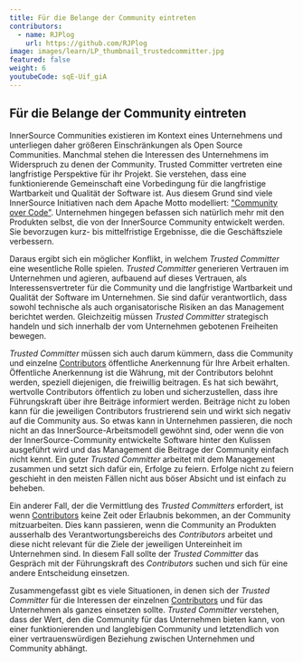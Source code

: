 ```yaml
---
title: Für die Belange der Community eintreten
contributors:
  - name: RJPlog
    url: https://github.com/RJPlog
image: images/learn/LP_thumbnail_trustedcommitter.jpg
featured: false
weight: 6
youtubeCode: sqE-Uif_giA
---
```

<div class="sect1">
<h2 id="advocating">Für die Belange der Community eintreten</h2>
<div class="sectionbody">
<div class="paragraph">
<p>InnerSource Communities existieren im Kontext eines Unternehmens und unterliegen daher größeren Einschränkungen als Open Source Communities. Manchmal stehen die Interessen des Unternehmens im Widerspruch zu denen der Community. Trusted Committer vertreten eine langfristige Perspektive für ihr Projekt. Sie verstehen, dass eine funktionierende Gemeinschaft eine Vorbedingung für die langfristige Wartbarkeit und Qualität der Software ist. Aus diesem Grund sind viele InnerSource Initiativen nach dem Apache Motto modelliert: <a href="http://theapacheway.com/community-over-code/">"Community over Code"</a>. Unternehmen hingegen befassen sich natürlich mehr mit den Produkten selbst, die von der InnerSource Community entwickelt werden. Sie bevorzugen kurz- bis mittelfristige Ergebnisse, die die Geschäftsziele verbessern.</p>
</div>
<div class="paragraph">
<p>Daraus ergibt sich ein möglicher Konflikt, in welchem <em>Trusted Committer</em> eine wesentliche Rolle spielen.
<em>Trusted Committer</em> generieren Vertrauen im Unternehmen und agieren, aufbauend auf dieses Vertrauen, als Interessensvertreter für die Community und die langfristige Wartbarkeit und Qualität der Software im Unternehmen.
Sie sind dafür verantwortlich, dass sowohl technische als auch organisatorische Risiken an das Management berichtet werden.
Gleichzeitig müssen <em>Trusted Committer</em> strategisch handeln und sich innerhalb der vom Unternehmen gebotenen Freiheiten bewegen.</p>
</div>
<div class="paragraph">
<p><em>Trusted Committer</em> müssen sich auch darum kümmern, dass die Community und einzelne <a href="https://github.com/InnerSourceCommons/InnerSourceLearningPath/blob/master/contributor/01-introduction-article.asciidoc">Contributors</a> öffentliche Anerkennung für Ihre Arbeit erhalten. Öffentliche Anerkennung ist die Währung, mit der Contributors belohnt werden, speziell diejenigen, die freiwillig beitragen. Es hat sich bewährt, wertvolle Contributors öffentlich zu loben und sicherzustellen, dass ihre Führungskraft über ihre Beiträge informiert werden. Beiträge nicht zu loben kann für die jeweiligen Contributors frustrierend sein und wirkt sich negativ auf die Community aus. So etwas kann in Unternehmen passieren, die noch nicht an das InnerSource-Arbeitsmodell gewöhnt sind, oder wenn die von der InnerSource-Community entwickelte Software hinter den Kulissen ausgeführt wird und das Management die Beitrage der Community einfach nicht kennt.
Ein guter <em>Trusted Committer</em> arbeitet mit dem Management zusammen und setzt sich dafür ein, Erfolge zu feiern. Erfolge nicht zu feiern geschieht in den meisten Fällen nicht aus böser Absicht und ist einfach zu beheben.</p>
</div>
<div class="paragraph">
<p>Ein anderer Fall, der die Vermittlung des <em>Trusted Committers</em> erfordert, ist wenn <a href="https://github.com/InnerSourceCommons/InnerSourceLearningPath/blob/master/contributor/01-introduction-article.asciidoc">Contributors</a> keine Zeit oder Erlaubnis bekommen, an der Community mitzuarbeiten.
Dies kann passieren, wenn die Community an Produkten ausserhalb des Verantwortungsbereichs des <em>Contributors</em> arbeitet und diese nicht relevant für die Ziele der jeweiligen Untereinheit im Unternehmen sind.
In diesem Fall sollte der <em>Trusted Committer</em> das Gespräch mit der Führungskraft des <em>Contributors</em> suchen und sich für eine andere Entscheidung einsetzen.</p>
</div>
<div class="paragraph">
<p>Zusammengefasst gibt es viele Situationen, in denen sich der <em>Trusted Committer</em> für die Interessen der einzelnen <a href="https://github.com/InnerSourceCommons/InnerSourceLearningPath/blob/master/contributor/01-introduction-article.asciidoc">Contributors</a> und für das Unternehmen als ganzes einsetzen sollte.
<em>Trusted Committer</em> verstehen, dass der Wert, den die Community für das Unternehmen bieten kann, von einer funktionierenden und langlebigen Community und letztendlich von einer vertrauenswürdigen Beziehung zwischen Unternehmen und Community abhängt.</p>
</div>
</div>
</div>
<!--- This file autogenerated from https://github.com/InnerSourceCommons/InnerSourceLearningPath/blob/master/scripts/generate_new_site_learning_path_markdown.js -->